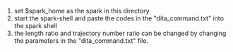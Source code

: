 1. set $spark_home as the spark in this directory
2. start the spark-shell and paste the codes in the "dita_command.txt" into the spark shell
3. the length ratio and trajectory number ratio can be changed by changing the parameters in the "dita_command.txt" file.

